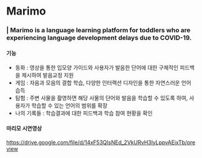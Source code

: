 # Marimo
### | Marimo is a language learning platform for toddlers who are experiencing language development delays due to COVID-19.


#### 기능
* 동화 : 영상을 통한 입모양 가이드와 사용자가 발음한 단어에 대한 구체적인 피드백을 제시하여 발음교정 지원
* 게임 : 자음과 모음의 결합 학습, 다양한 인터랙션 디자인을 통한 자연스러운 언어 습득
* 탐험 : 주변 사물을 촬영하면 해당 사물의 단어와 발음을 학습할 수 있도록 하여, 사용자가 학습할 수 있는 언어의 범위를 확장
* 나의 기록들 : 학습결과에 대한 피드백과 학습 참여 현황을 확인


#### 마리모 시연영상
https://drive.google.com/file/d/14xF53QIsNEd_2VkURvH3lyLppvAEixTb/preview
